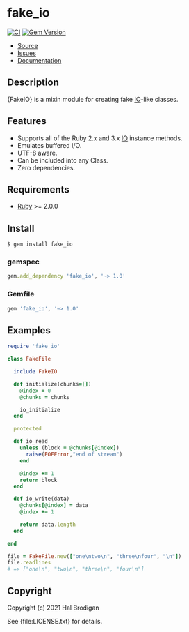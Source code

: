 # fake_io

[![CI](https://github.com/postmodern/fake_io.rb/actions/workflows/ruby.yml/badge.svg)](https://github.com/postmodern/fake_io.rb/actions/workflows/ruby.yml)
[![Gem Version](https://badge.fury.io/rb/fake_io.svg)](https://badge.fury.io/rb/fake_io)

* [Source](https://github.com/postmodern/fake_io.rb)
* [Issues](https://github.com/postmodern/fake_io.rb/issues)
* [Documentation](http://rubydoc.info/gems/fake_io/frames)

## Description

{FakeIO} is a mixin module for creating fake [IO]-like classes.

## Features

* Supports all of the Ruby 2.x and 3.x [IO] instance methods.
* Emulates buffered I/O.
* UTF-8 aware.
* Can be included into any Class.
* Zero dependencies.

## Requirements

* [Ruby] >= 2.0.0

[Ruby]: https://www.ruby-lang.org/

## Install

```shell
$ gem install fake_io
```

### gemspec

```ruby
gem.add_dependency 'fake_io', '~> 1.0'
```

### Gemfile

```ruby
gem 'fake_io', '~> 1.0'
```

## Examples

```ruby
require 'fake_io'

class FakeFile

  include FakeIO

  def initialize(chunks=[])
    @index = 0
    @chunks = chunks

    io_initialize
  end

  protected

  def io_read
    unless (block = @chunks[@index])
      raise(EOFError,"end of stream")
    end

    @index += 1
    return block
  end

  def io_write(data)
    @chunks[@index] = data
    @index += 1

    return data.length
  end

end

file = FakeFile.new(["one\ntwo\n", "three\nfour", "\n"])
file.readlines
# => ["one\n", "two\n", "three\n", "four\n"]
```

## Copyright

Copyright (c) 2021 Hal Brodigan

See {file:LICENSE.txt} for details.

[IO]: https://rubydoc.info/stdlib/core/IO
